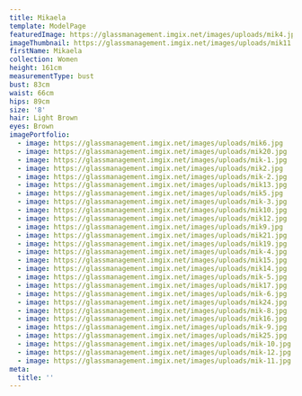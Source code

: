 ```yaml
---
title: Mikaela
template: ModelPage
featuredImage: https://glassmanagement.imgix.net/images/uploads/mik4.jpg
imageThumbnail: https://glassmanagement.imgix.net/images/uploads/mik11.jpg
firstName: Mikaela
collection: Women
height: 161cm
measurementType: bust
bust: 83cm
waist: 66cm
hips: 89cm
size: '8'
hair: Light Brown
eyes: Brown
imagePortfolio:
  - image: https://glassmanagement.imgix.net/images/uploads/mik6.jpg
  - image: https://glassmanagement.imgix.net/images/uploads/mik20.jpg
  - image: https://glassmanagement.imgix.net/images/uploads/mik-1.jpg
  - image: https://glassmanagement.imgix.net/images/uploads/mik2.jpg
  - image: https://glassmanagement.imgix.net/images/uploads/mik-2.jpg
  - image: https://glassmanagement.imgix.net/images/uploads/mik13.jpg
  - image: https://glassmanagement.imgix.net/images/uploads/mik5.jpg
  - image: https://glassmanagement.imgix.net/images/uploads/mik-3.jpg
  - image: https://glassmanagement.imgix.net/images/uploads/mik10.jpg
  - image: https://glassmanagement.imgix.net/images/uploads/mik12.jpg
  - image: https://glassmanagement.imgix.net/images/uploads/mik9.jpg
  - image: https://glassmanagement.imgix.net/images/uploads/mik21.jpg
  - image: https://glassmanagement.imgix.net/images/uploads/mik19.jpg
  - image: https://glassmanagement.imgix.net/images/uploads/mik-4.jpg
  - image: https://glassmanagement.imgix.net/images/uploads/mik15.jpg
  - image: https://glassmanagement.imgix.net/images/uploads/mik14.jpg
  - image: https://glassmanagement.imgix.net/images/uploads/mik-5.jpg
  - image: https://glassmanagement.imgix.net/images/uploads/mik17.jpg
  - image: https://glassmanagement.imgix.net/images/uploads/mik-6.jpg
  - image: https://glassmanagement.imgix.net/images/uploads/mik24.jpg
  - image: https://glassmanagement.imgix.net/images/uploads/mik-8.jpg
  - image: https://glassmanagement.imgix.net/images/uploads/mik16.jpg
  - image: https://glassmanagement.imgix.net/images/uploads/mik-9.jpg
  - image: https://glassmanagement.imgix.net/images/uploads/mik25.jpg
  - image: https://glassmanagement.imgix.net/images/uploads/mik-10.jpg
  - image: https://glassmanagement.imgix.net/images/uploads/mik-12.jpg
  - image: https://glassmanagement.imgix.net/images/uploads/mik-11.jpg
meta:
  title: ''
---
```


